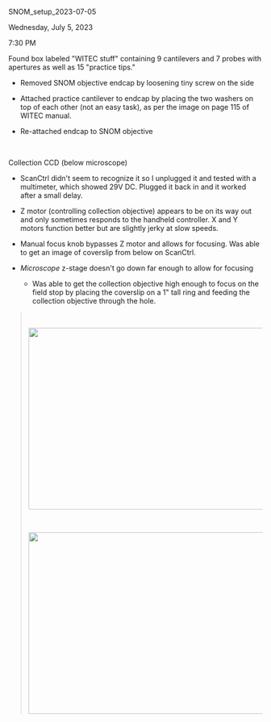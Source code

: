 SNOM\_setup\_2023-07-05

Wednesday, July 5, 2023

7:30 PM

Found box labeled "WITEC stuff" containing 9 cantilevers and 7 probes with apertures as well as 15 "practice tips."

-   Removed SNOM objective endcap by loosening tiny screw on the side

-   Attached practice cantilever to endcap by placing the two washers on top of each other (not an easy task), as per the image on page 115 of WITEC manual.

-   Re-attached endcap to SNOM objective

 

Collection CCD (below microscope)

-   ScanCtrl didn't seem to recognize it so I unplugged it and tested with a multimeter, which showed 29V DC. Plugged it back in and it worked after a small delay.

-   Z motor (controlling collection objective) appears to be on its way out and only sometimes responds to the handheld controller. X and Y motors function better but are slightly jerky at slow speeds.

-   Manual focus knob bypasses Z motor and allows for focusing. Was able to get an image of coverslip from below on ScanCtrl.

-   *Microscope* z-stage doesn't go down far enough to allow for focusing

    -   Was able to get the collection objective high enough to focus on the field stop by placing the coverslip on a 1" tall ring and feeding the collection objective through the hole.

>  
>
> <img src="media/image1.jpg" style="width:5in;height:3.75in" />
>
>  
>
> <img src="media/image2.jpg" style="width:5in;height:3.75in" />

